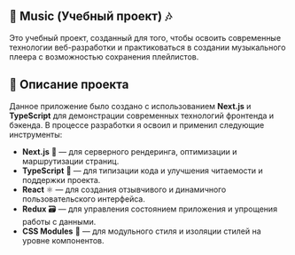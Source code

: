 
## 🎵 Music (Учебный проект) 🎶

Это учебный проект, созданный для того, чтобы освоить современные технологии веб-разработки и практиковаться в создании музыкального плеера с возможностью сохранения плейлистов.

## 🚀 Описание проекта

Данное приложение было создано с использованием **Next.js** и **TypeScript** для демонстрации современных технологий фронтенда и бэкенда. В процессе разработки я освоил и применил следующие инструменты:

- **Next.js** 🚀 — для серверного рендеринга, оптимизации и маршрутизации страниц.
- **TypeScript** 📝 — для типизации кода и улучшения читаемости и поддержки проекта.
- **React** ⚛️ — для создания отзывчивого и динамичного пользовательского интерфейса.
- **Redux** 🗃️ — для управления состоянием приложения и упрощения работы с данными.
- **CSS Modules** 🎨 — для модульного стиля и изоляции стилей на уровне компонентов.


